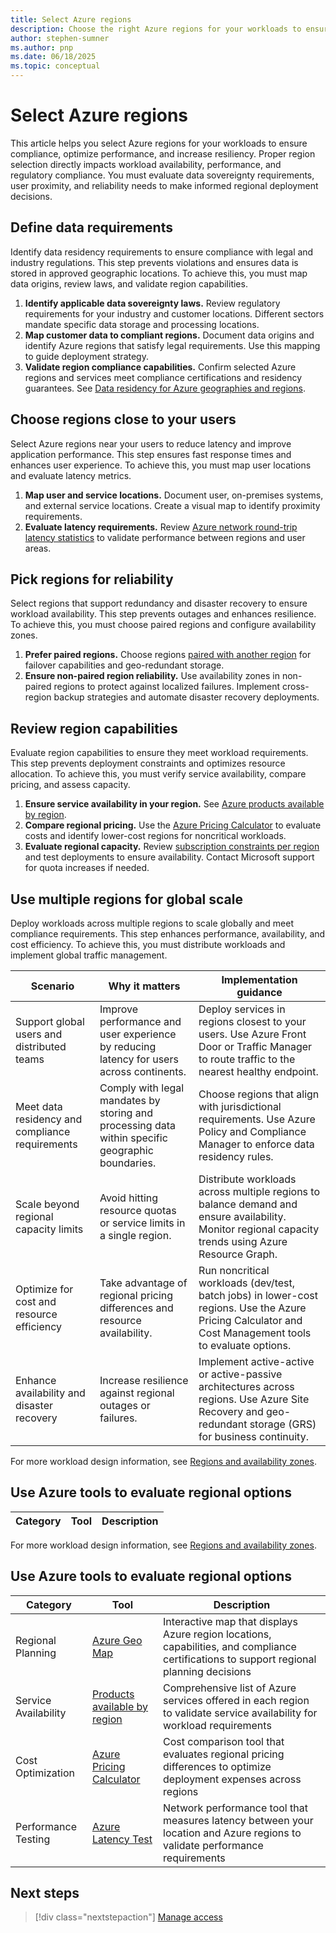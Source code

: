 ```yaml
---
title: Select Azure regions
description: Choose the right Azure regions for your workloads to ensure compliance, optimize performance, and increase resiliency.
author: stephen-sumner
ms.author: pnp
ms.date: 06/18/2025
ms.topic: conceptual
---
```


# Select Azure regions

This article helps you select Azure regions for your workloads to ensure compliance, optimize performance, and increase resiliency. Proper region selection directly impacts workload availability, performance, and regulatory compliance. You must evaluate data sovereignty requirements, user proximity, and reliability needs to make informed regional deployment decisions.

## Define data requirements

Identify data residency requirements to ensure compliance with legal and industry regulations. This step prevents violations and ensures data is stored in approved geographic locations. To achieve this, you must map data origins, review laws, and validate region capabilities.

1. **Identify applicable data sovereignty laws.** Review regulatory requirements for your industry and customer locations. Different sectors mandate specific data storage and processing locations.
2. **Map customer data to compliant regions.** Document data origins and identify Azure regions that satisfy legal requirements. Use this mapping to guide deployment strategy.
3. **Validate region compliance capabilities.** Confirm selected Azure regions and services meet compliance certifications and residency guarantees. See [Data residency for Azure geographies and regions](https://azure.microsoft.com/explore/global-infrastructure/data-residency/).

## Choose regions close to your users

Select Azure regions near your users to reduce latency and improve application performance. This step ensures fast response times and enhances user experience. To achieve this, you must map user locations and evaluate latency metrics.

1. **Map user and service locations.** Document user, on-premises systems, and external service locations. Create a visual map to identify proximity requirements.
2. **Evaluate latency requirements.** Review [Azure network round-trip latency statistics](/azure/networking/azure-network-latency) to validate performance between regions and user areas.

## Pick regions for reliability

Select regions that support redundancy and disaster recovery to ensure workload availability. This step prevents outages and enhances resilience. To achieve this, you must choose paired regions and configure availability zones.

1. **Prefer paired regions.** Choose regions [paired with another region](/azure/reliability/cross-region-replication-azure#azure-paired-regions) for failover capabilities and geo-redundant storage.
2. **Ensure non-paired region reliability.** Use availability zones in non-paired regions to protect against localized failures. Implement cross-region backup strategies and automate disaster recovery deployments.

## Review region capabilities

Evaluate region capabilities to ensure they meet workload requirements. This step prevents deployment constraints and optimizes resource allocation. To achieve this, you must verify service availability, compare pricing, and assess capacity.

1. **Ensure service availability in your region.** See [Azure products available by region](https://azure.microsoft.com/explore/global-infrastructure/products-by-region/).
2. **Compare regional pricing.** Use the [Azure Pricing Calculator](https://azure.microsoft.com/pricing/calculator/) to evaluate costs and identify lower-cost regions for noncritical workloads.
3. **Evaluate regional capacity.** Review [subscription constraints per region](/azure/azure-resource-manager/management/azure-subscription-service-limits) and test deployments to ensure availability. Contact Microsoft support for quota increases if needed.

## Use multiple regions for global scale

Deploy workloads across multiple regions to scale globally and meet compliance requirements. This step enhances performance, availability, and cost efficiency. To achieve this, you must distribute workloads and implement global traffic management.

| Scenario | Why it matters | Implementation guidance |
|----------|----------------|------------------------|
| Support global users and distributed teams | Improve performance and user experience by reducing latency for users across continents. | Deploy services in regions closest to your users. Use Azure Front Door or Traffic Manager to route traffic to the nearest healthy endpoint. |
| Meet data residency and compliance requirements | Comply with legal mandates by storing and processing data within specific geographic boundaries. | Choose regions that align with jurisdictional requirements. Use Azure Policy and Compliance Manager to enforce data residency rules. |
| Scale beyond regional capacity limits | Avoid hitting resource quotas or service limits in a single region. | Distribute workloads across multiple regions to balance demand and ensure availability. Monitor regional capacity trends using Azure Resource Graph. |
| Optimize for cost and resource efficiency | Take advantage of regional pricing differences and resource availability. | Run noncritical workloads (dev/test, batch jobs) in lower-cost regions. Use the Azure Pricing Calculator and Cost Management tools to evaluate options. |
| Enhance availability and disaster recovery | Increase resilience against regional outages or failures. | Implement active-active or active-passive architectures across regions. Use Azure Site Recovery and geo-redundant storage (GRS) for business continuity. |

For more workload design information, see [Regions and availability zones](/azure/well-architected/reliability/regions-availability-zones).

## Use Azure tools to evaluate regional options

| Category | Tool | Description |
|----------|------|-------------|
For more workload design information, see [Regions and availability zones](/azure/well-architected/reliability/regions-availability-zones).

## Use Azure tools to evaluate regional options

| Category | Tool | Description |
|----------|------|-------------|
| Regional Planning | [Azure Geo Map](https://azure.microsoft.com/global-infrastructure/geographies/) | Interactive map that displays Azure region locations, capabilities, and compliance certifications to support regional planning decisions |
| Service Availability | [Products available by region](https://azure.microsoft.com/global-infrastructure/services/) | Comprehensive list of Azure services offered in each region to validate service availability for workload requirements |
| Cost Optimization | [Azure Pricing Calculator](https://azure.microsoft.com/pricing/calculator/) | Cost comparison tool that evaluates regional pricing differences to optimize deployment expenses across regions |
| Performance Testing | [Azure Latency Test](https://www.azurespeed.com/Azure/Latency) | Network performance tool that measures latency between your location and Azure regions to validate performance requirements |

## Next steps

> [!div class="nextstepaction"]
> [Manage access](../../)
